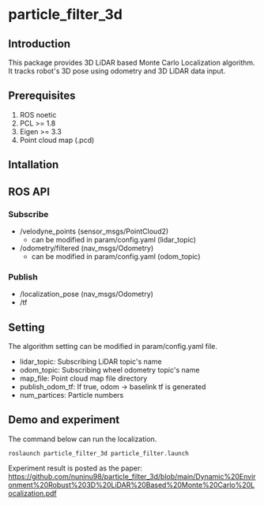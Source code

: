 # particle_filter_3d

## Introduction
This package provides 3D LiDAR based Monte Carlo Localization algorithm. It tracks robot's 3D pose using odometry and 3D LiDAR data input. 

## Prerequisites
1. ROS noetic
2. PCL >= 1.8
3. Eigen >= 3.3
4. Point cloud map (.pcd)

## Intallation

## ROS API
### Subscribe
- /velodyne_points (sensor_msgs/PointCloud2)
  - can be modified in param/config.yaml (lidar_topic)
- /odometry/filtered (nav_msgs/Odometry)
  - can be modified in param/config.yaml (odom_topic)
### Publish
- /localization_pose (nav_msgs/Odometry)
- /tf

## Setting
The algorithm setting can be modified in param/config.yaml file.
- lidar_topic: Subscribing LiDAR topic's name
- odom_topic: Subscribing wheel odometry topic's name
- map_file: Point cloud map file directory
- publish_odom_tf: If true, odom -> baselink tf is generated
- num_partices: Particle numbers

## Demo and experiment
The command below can run the localization. 
```
roslaunch particle_filter_3d particle_filter.launch
```
Experiment result is posted as the paper:
https://github.com/nuninu98/particle_filter_3d/blob/main/Dynamic%20Environment%20Robust%203D%20LiDAR%20Based%20Monte%20Carlo%20Localization.pdf
